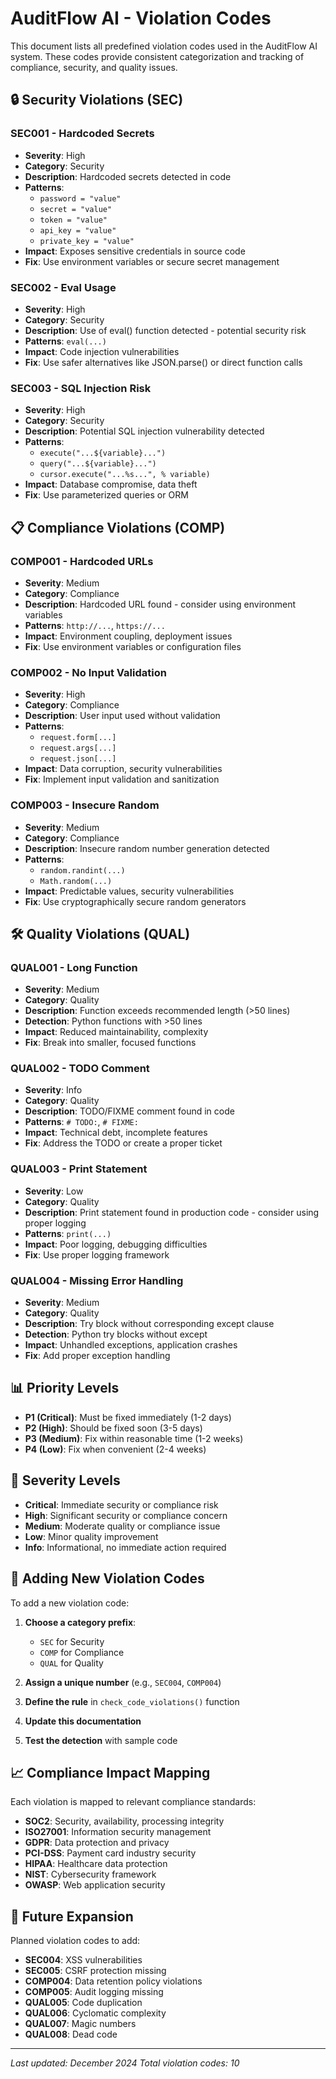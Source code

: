 # AuditFlow AI - Violation Codes

This document lists all predefined violation codes used in the AuditFlow AI system. These codes provide consistent categorization and tracking of compliance, security, and quality issues.

## 🔒 Security Violations (SEC)

### SEC001 - Hardcoded Secrets
- **Severity**: High
- **Category**: Security
- **Description**: Hardcoded secrets detected in code
- **Patterns**: 
  - `password = "value"`
  - `secret = "value"`
  - `token = "value"`
  - `api_key = "value"`
  - `private_key = "value"`
- **Impact**: Exposes sensitive credentials in source code
- **Fix**: Use environment variables or secure secret management

### SEC002 - Eval Usage
- **Severity**: High
- **Category**: Security
- **Description**: Use of eval() function detected - potential security risk
- **Patterns**: `eval(...)`
- **Impact**: Code injection vulnerabilities
- **Fix**: Use safer alternatives like JSON.parse() or direct function calls

### SEC003 - SQL Injection Risk
- **Severity**: High
- **Category**: Security
- **Description**: Potential SQL injection vulnerability detected
- **Patterns**:
  - `execute("...${variable}...")`
  - `query("...${variable}...")`
  - `cursor.execute("...%s...", % variable)`
- **Impact**: Database compromise, data theft
- **Fix**: Use parameterized queries or ORM

## 📋 Compliance Violations (COMP)

### COMP001 - Hardcoded URLs
- **Severity**: Medium
- **Category**: Compliance
- **Description**: Hardcoded URL found - consider using environment variables
- **Patterns**: `http://...`, `https://...`
- **Impact**: Environment coupling, deployment issues
- **Fix**: Use environment variables or configuration files

### COMP002 - No Input Validation
- **Severity**: High
- **Category**: Compliance
- **Description**: User input used without validation
- **Patterns**:
  - `request.form[...]`
  - `request.args[...]`
  - `request.json[...]`
- **Impact**: Data corruption, security vulnerabilities
- **Fix**: Implement input validation and sanitization

### COMP003 - Insecure Random
- **Severity**: Medium
- **Category**: Compliance
- **Description**: Insecure random number generation detected
- **Patterns**:
  - `random.randint(...)`
  - `Math.random(...)`
- **Impact**: Predictable values, security vulnerabilities
- **Fix**: Use cryptographically secure random generators

## 🛠️ Quality Violations (QUAL)

### QUAL001 - Long Function
- **Severity**: Medium
- **Category**: Quality
- **Description**: Function exceeds recommended length (>50 lines)
- **Detection**: Python functions with >50 lines
- **Impact**: Reduced maintainability, complexity
- **Fix**: Break into smaller, focused functions

### QUAL002 - TODO Comment
- **Severity**: Info
- **Category**: Quality
- **Description**: TODO/FIXME comment found in code
- **Patterns**: `# TODO:`, `# FIXME:`
- **Impact**: Technical debt, incomplete features
- **Fix**: Address the TODO or create a proper ticket

### QUAL003 - Print Statement
- **Severity**: Low
- **Category**: Quality
- **Description**: Print statement found in production code - consider using proper logging
- **Patterns**: `print(...)`
- **Impact**: Poor logging, debugging difficulties
- **Fix**: Use proper logging framework

### QUAL004 - Missing Error Handling
- **Severity**: Medium
- **Category**: Quality
- **Description**: Try block without corresponding except clause
- **Detection**: Python try blocks without except
- **Impact**: Unhandled exceptions, application crashes
- **Fix**: Add proper exception handling

## 📊 Priority Levels

- **P1 (Critical)**: Must be fixed immediately (1-2 days)
- **P2 (High)**: Should be fixed soon (3-5 days)
- **P3 (Medium)**: Fix within reasonable time (1-2 weeks)
- **P4 (Low)**: Fix when convenient (2-4 weeks)

## 🎯 Severity Levels

- **Critical**: Immediate security or compliance risk
- **High**: Significant security or compliance concern
- **Medium**: Moderate quality or compliance issue
- **Low**: Minor quality improvement
- **Info**: Informational, no immediate action required

## 🔄 Adding New Violation Codes

To add a new violation code:

1. **Choose a category prefix**:
   - `SEC` for Security
   - `COMP` for Compliance
   - `QUAL` for Quality

2. **Assign a unique number** (e.g., `SEC004`, `COMP004`)

3. **Define the rule** in `check_code_violations()` function

4. **Update this documentation**

5. **Test the detection** with sample code

## 📈 Compliance Impact Mapping

Each violation is mapped to relevant compliance standards:

- **SOC2**: Security, availability, processing integrity
- **ISO27001**: Information security management
- **GDPR**: Data protection and privacy
- **PCI-DSS**: Payment card industry security
- **HIPAA**: Healthcare data protection
- **NIST**: Cybersecurity framework
- **OWASP**: Web application security

## 🚀 Future Expansion

Planned violation codes to add:

- **SEC004**: XSS vulnerabilities
- **SEC005**: CSRF protection missing
- **COMP004**: Data retention policy violations
- **COMP005**: Audit logging missing
- **QUAL005**: Code duplication
- **QUAL006**: Cyclomatic complexity
- **QUAL007**: Magic numbers
- **QUAL008**: Dead code

---

*Last updated: December 2024*
*Total violation codes: 10* 